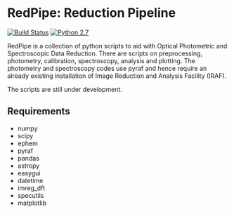# RedPipe: Reduction Pipeline #

[![Build Status](https://img.shields.io/badge/release-0.1.0a1-orange)](https://github.com/sPaMFouR/RedPipe)
[![Python 2.7](https://img.shields.io/badge/python-2.7-blue.svg)](https://www.python.org/downloads/release/python-271/)

RedPipe is a collection of python scripts to aid with Optical Photometric and Spectroscopic Data Reduction. There are scripts on preprocessing, photometry, calibration, spectroscopy, analysis and plotting. The photometry and spectroscopy codes use pyraf and hence require an already existing installation of Image Reduction and Analysis Facility (IRAF).

The scripts are still under development.

Requirements
-------

- numpy
- scipy
- ephem
- pyraf
- pandas
- astropy
- easygui
- datetime
- imreg_dft
- specutils
- matplotlib
